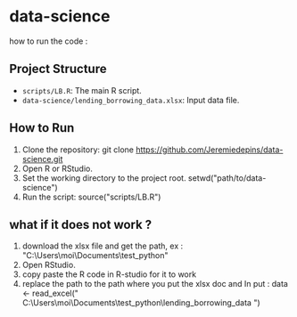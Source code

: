 # data-science
how to run the code : 

## Project Structure
- `scripts/LB.R`: The main R script.
- `data-science/lending_borrowing_data.xlsx`: Input data file.

## How to Run
1. Clone the repository:
   git clone https://github.com/Jeremiedepins/data-science.git
2. Open R or RStudio.
3. Set the working directory to the project root.
   setwd("path/to/data-science")
4. Run the script:
   source("scripts/LB.R")

## what if it does not work ?
1. download the xlsx file and get the path, ex : "C:\Users\moi\Documents\test_python"
2. Open RStudio.
3. copy paste the R code in R-studio for it to work
4. replace the path to the path where you put the xlsx doc and In put : data <- read_excel(" C:\Users\moi\Documents\test_python\lending_borrowing_data ")
